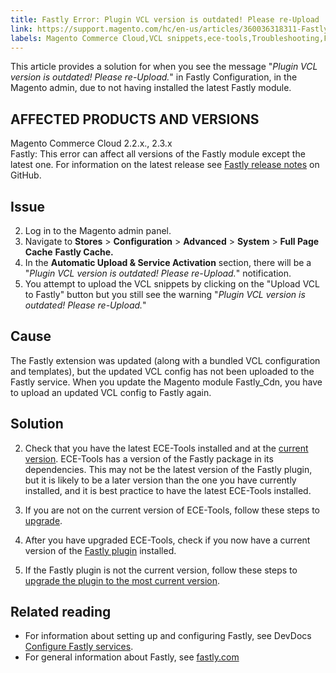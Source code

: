 ```yaml
---
title: Fastly Error: Plugin VCL version is outdated! Please re-Upload
link: https://support.magento.com/hc/en-us/articles/360036318311-Fastly-Error-Plugin-VCL-version-is-outdated-Please-re-Upload
labels: Magento Commerce Cloud,VCL snippets,ece-tools,Troubleshooting,Fastly error,Plugin VCL,2.3.x,2.2.x,how to
---
```


This article provides a solution for when you see the message "*Plugin VCL version is outdated! Please re-Upload.*" in Fastly Configuration, in the Magento admin, due to not having installed the latest Fastly module. 

 AFFECTED PRODUCTS AND VERSIONS
------------------------------

 Magento Commerce Cloud 2.2.x., 2.3.x  
 Fastly: This error can affect all versions of the Fastly module except the latest one. For information on the latest release see [Fastly release notes](https://github.com/fastly/fastly-magento2/releases) on GitHub.

 Issue
-----

 
 2. Log in to the Magento admin panel.
 4. Navigate to **Stores** > **Configuration** > **Advanced** > **System** > **Full Page Cache** **Fastly Cache.** 
 6. In the **Automatic Upload & Service Activation** section, there will be a "*Plugin VCL version is outdated! Please re-Upload.*" notification.
 8. You attempt to upload the VCL snippets by clicking on the "Upload VCL to Fastly" button but you still see the warning "*Plugin VCL version is outdated! Please re-Upload.*"
 
 Cause
-----

 The Fastly extension was updated (along with a bundled VCL configuration and templates), but the updated VCL config has not been uploaded to the Fastly service. When you update the Magento module Fastly\_Cdn, you have to upload an updated VCL config to Fastly again.

 Solution
--------

 
 
 2. Check that you have the latest ECE-Tools installed and at the [current version](https://devdocs.magento.com/guides/v2.2/cloud/release-notes/cloud-tools.html). ECE-Tools has a version of the Fastly package in its dependencies. This may not be the latest version of the Fastly plugin, but it is likely to be a later version than the one you have currently installed, and it is best practice to have the latest ECE-Tools installed.

 
 4. If you are not on the current version of ECE-Tools, follow these steps to [upgrade](https://devdocs.magento.com/guides/v2.2/cloud/project/ece-tools-update.html).
 6. After you have upgraded ECE-Tools, check if you now have a current version of the [Fastly plugin](https://github.com/fastly/fastly-magento2/tree/master/etc/vcl_snippets) installed.
 8. If the Fastly plugin is not the current version, follow these steps to [upgrade the plugin to the most current version](https://devdocs.magento.com/guides/v2.3/cloud/cdn/configure-fastly.html#upgrade "Follow link").
 
 
 Related reading
---------------

 
 * For information about setting up and configuring Fastly, see DevDocs [Configure Fastly services](https://devdocs.magento.com/guides/v2.3/cloud/cdn/cloud-fastly.html).
 * For general information about Fastly, see [fastly.com](https://www.fastly.com/) 
 
